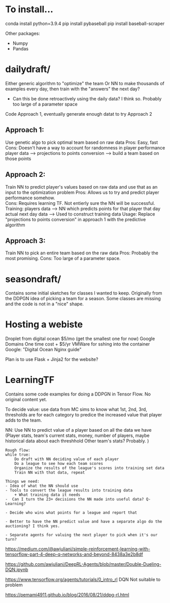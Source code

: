  # To install... 

conda install python=3.9.4
pip install pybaseball
pip install baseball-scraper


Other packages: 
- Numpy
- Pandas


# dailydraft/
Either generic algorithm to "optimize" the team 
Or NN to make thousands of examples every day, then train with the "answers" the next day? 
 - Can this be done retroactively using the daily data? I think so. 
Probably too large of a parameter space

Code Approach 1, eventually generate enough datat to try Approach 2
## Approach 1: 
Use genetic algo to pick optimal team based on raw data
Pros: Easy, fast 
Cons: Doesn't have a way to account for randomness in player performance
player data --> projections to points conversion --> build a team based on those points

## Approach 2: 
Train NN to predict player's values based on raw data and use that as an input to the optimization problem 
Pros: Allows us to try and predict player performance somehow.  
Cons: Requires learning TF. Not entierly sure the NN will be successful. 
Training:
players data --> NN which predicts points for that player that day
actual next day data --> Used to construct training data 
Usage: 
Replace "projections to points conversion" in approach 1 with the predictive algorithm

## Approach 3: 
Train NN to pick an entire team based on the raw data 
Pros: Probably the most promising. 
Cons: Too large of a parameter space.

# seasondraft/ 
Contains some initial sketches for classes I wanted to keep.  Originally from the DDPGN idea of picking a team for a season. 
Some classes are missing and the code is not in a "nice" shape. 







# Hosting a webiste 
Droplet from digital ocean $5/mo (get the smallest one for now)
Google Domains One time cost + $5/yr
VMWare for sshing into the container
Google: "Digital Ocean Nginx guide"

Plan is to use Flask + Jinja2 for the website?







# LearningTF
Contains some code examples for doing a DDPGN in Tensor Flow.  No original content yet. 

To decide value: 
    use data from MC sims to know what 1st, 2nd, 3rd, thresholds are for each category to predice the 
    increased value that player adds to the team. 

NN: 
    Use NN to predict value of a player based on all the data we have 
        (Player stats, team's current stats, money, number of players, 
            maybe historical data about each threshhold
            Other team's stats? Probably.
        )

    Rough flow: 
    while true: 
        Do draft with NN deciding value of each player
        Do a league to see how each team scores
        Organize the results of the league's scores into training set data
        Train NN with that data, repeat

    Things we need: 
    - Idea of what the NN should use
    - Tools to convert the league results into training data
        + What training data it needs 
    -  Can I turn the 23+ decisions the NN made into useful data? Q-Learning?

    - Decide who wins what points for a league and report that 

    - Better to have the NN predict value and have a separate algo do the auctioning? I think yes.

    - Separate agents for valuing the next player to pick when it's our turn?

https://medium.com/@awjuliani/simple-reinforcement-learning-with-tensorflow-part-4-deep-q-networks-and-beyond-8438a3e2b8df

https://github.com/awjuliani/DeepRL-Agents/blob/master/Double-Dueling-DQN.ipynb

https://www.tensorflow.org/agents/tutorials/0_intro_rl DQN Not suitable to problem 

https://pemami4911.github.io/blog/2016/08/21/ddpg-rl.html